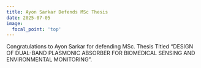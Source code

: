 ```yaml
---
title: Ayon Sarkar Defends MSc Thesis
date: 2025-07-05
image:
  focal_point: 'top'
---
```


Congratulations to Ayon Sarkar for defending MSc. Thesis Titled  “DESIGN OF DUAL-BAND PLASMONIC ABSORBER FOR BIOMEDICAL SENSING AND
ENVIRONMENTAL MONITORING”.

<!--more-->
